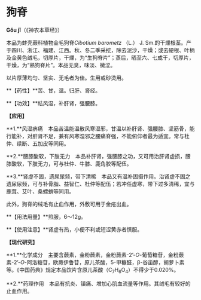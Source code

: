 # 狗脊

**Gǒu jǐ**（《神农本草经》）

本品为蚌壳蕨科植物金毛狗脊*Cibotium barometz* （L.） J. Sm.的干燥根茎。产于四川、浙江、福建、江西。秋、冬二季采挖，除去泥沙，干燥；或去硬根、叶柄及金黄色绒毛，切厚片，干燥，为“生狗脊片”；蒸后，晒至六、七成干，切厚片，干燥，为“熟狗脊片”。本品无臭，味淡、微涩。

以片厚薄均匀、坚实、无毛者为佳。生用或砂烫用。

**【药性】**苦、甘，温。归肝、肾经。

**【功效】**祛风湿，补肝肾，强腰膝。

**【应用】**

**1.**风湿痹痛　本品苦温能温散风寒湿邪，甘温以补肝肾、强腰膝、坚筋骨，能行能补，对肝肾不足，兼有风寒湿邪之腰痛脊强，不能俯仰者最为适宜。常与杜仲、续断、五加皮等同用。

**2.**腰膝酸软，下肢无力　本品补肝肾，强腰膝之功，又可用治肝肾虚损，腰膝酸软，下肢无力，可与杜仲、牛膝、鹿角胶等配伍。

**3.**肾虚不固，遗尿尿频，带下清稀　本品又有温补固摄作用。治肾虚不固之遗尿尿频，可与补骨脂、益智仁、杜仲等配伍；若冲任虚寒，带下过多清稀，宜与鹿茸、艾叶、桑螵蛸等同用。

此外，狗脊的绒毛有止血作用，外敷可用于金疮出血。

**【用法用量】**煎服，6～12g。

**【使用注意】**肾虚有热，小便不利或短涩黄赤者慎服。

**【现代研究】**

**1.**化学成分　主要含蕨素，金粉蕨素，金粉蕨素-2’-*O*-葡萄糖苷，金粉蕨素-2’-*O*-阿洛糖苷，欧蕨伊鲁苷，原儿茶酸，5-甲糠醛，β-谷甾醇，胡萝卜素等。《中国药典》规定本品饮片含原儿茶酸（C<sub>7</sub>H<sub>6</sub>O<sub>4</sub>）不得少于0.020%。

**2.**药理作用　本品有抗炎、镇痛、增加心肌血流量等作用。其绒毛有较好的止血作用。